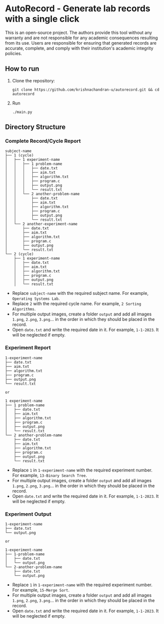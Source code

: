 # AutoRecord - Generate lab records with a single click

This is an open-source project. The authors provide this tool without any warranty and are not responsible for any academic consequences resulting from its use. Users are responsible for ensuring that generated records are accurate, complete, and comply with their institution's academic integrity policies.

## How to run

1. Clone the repository:
   ```
   git clone https://github.com/krishnachandran-u/autorecord.git && cd autorecord
   ```
2. Run 
    ```
    ./main.py
    ```

## Directory Structure

### Complete Record/Cycle Report

```
subject-name
├── 1 (cycle)
│   ├── 1 experiment-name
│   │   ├── 1 problem-name
│   │   │   ├── date.txt
│   │   │   ├── aim.txt
│   │   │   ├── algorithm.txt
│   │   │   ├── program.c
│   │   │   ├── output.png
│   │   │   └── result.txt
│   │   └── 2 another-problem-name
│   │       ├── date.txt
│   │       ├── aim.txt
│   │       ├── algorithm.txt
│   │       ├── program.c
│   │       ├── output.png
│   │       └── result.txt
│   └── 2 another-experiment-name
│       ├── date.txt
│       ├── aim.txt
│       ├── algorithm.txt
│       ├── program.c
│       ├── output.png
│       └── result.txt
└── 2 (cycle)
    ├── 1 experiment-name
    │   ├── date.txt
    │   ├── aim.txt
    │   ├── algorithm.txt
    │   ├── program.c
    │   ├── output.png
    │   └── result.txt
```
 - Replace `subject-name` with the required subject name. For example, `Operating Systems Lab`.
 - Replace `2` with the required cycle name. For example, `2 Sorting Algorithms`.
 - For multiple output images, create a folder `output` and add all images `1.png`, `2.png`, `3.png`... in the order in which they should be placed in the record.
 - Open `date.txt` and write the required date in it. For example, `1-1-2023`. It will be neglected if empty.

### Experiment Report

```
1-experiment-name
├── date.txt
├── aim.txt
├── algorithm.txt
├── program.c
├── output.png
└── result.txt

or

1 experiment-name
├── 1 problem-name
│   ├── date.txt
│   ├── aim.txt
│   ├── algorithm.txt
│   ├── program.c
│   ├── output.png
│   └── result.txt
└── 2 another-problem-name
    ├── date.txt
    ├── aim.txt
    ├── algorithm.txt
    ├── program.c
    ├── output.png
    └── result.txt
```
 - Replace `1` in `1-experiment-name` with the required experiment number. For example, `13-Binary Search Tree`.
 - For multiple output images, create a folder `output` and add all images `1.png`, `2.png`, `3.png`... in the order in which they should be placed in the record.
 - Open `date.txt` and write the required date in it. For example, `1-1-2023`. It will be neglected if empty.

### Experiment Output

```
1-experiment-name
├── date.txt
└── output.png

or

1-experiment-name
├── 1-problem-name
│   ├── date.txt
│   └── output.png
└── 2-another-problem-name
    ├── date.txt
    └── output.png
```
 - Replace `1` in `1-experiment-name` with the required experiment number. For example, `15-Merge Sort`.
 - For multiple output images, create a folder `output` and add all images `1.png`, `2.png`, `3.png`... in the order in which they should be placed in the record.
 - Open `date.txt` and write the required date in it. For example, `1-1-2023`. It will be neglected if empty.